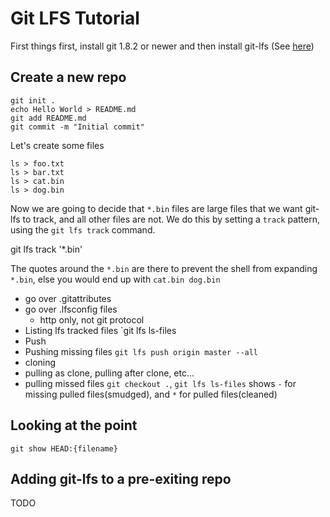 # Git LFS Tutorial 

First things first, install git 1.8.2 or newer and then install git-lfs (See [here](Installation))

## Create a new repo ##

    git init .
    echo Hello World > README.md
    git add README.md
    git commit -m "Initial commit"

Let's create some files

    ls > foo.txt
    ls > bar.txt
    ls > cat.bin
    ls > dog.bin

Now we are going to decide that `*.bin` files are large files that we want git-lfs to track, and all other files are not. We do this by setting a `track` pattern, using the `git lfs track` command.

   git lfs track '*.bin'

The quotes around the `*.bin` are there to prevent the shell from expanding `*.bin`, else you would end up with `cat.bin dog.bin`

* go over .gitattributes
* go over .lfsconfig files
  * http only, not git protocol
* Listing lfs tracked files `git lfs ls-files
* Push
* Pushing missing files `git lfs push origin master --all`
* cloning
* pulling as clone, pulling after clone, etc...
* pulling missed files `git checkout .`, `git lfs ls-files` shows `-` for missing pulled files(smudged), and `*` for pulled files(cleaned)

## Looking at the point

`git show HEAD:{filename}`

## Adding git-lfs to a pre-exiting repo  ##

TODO
